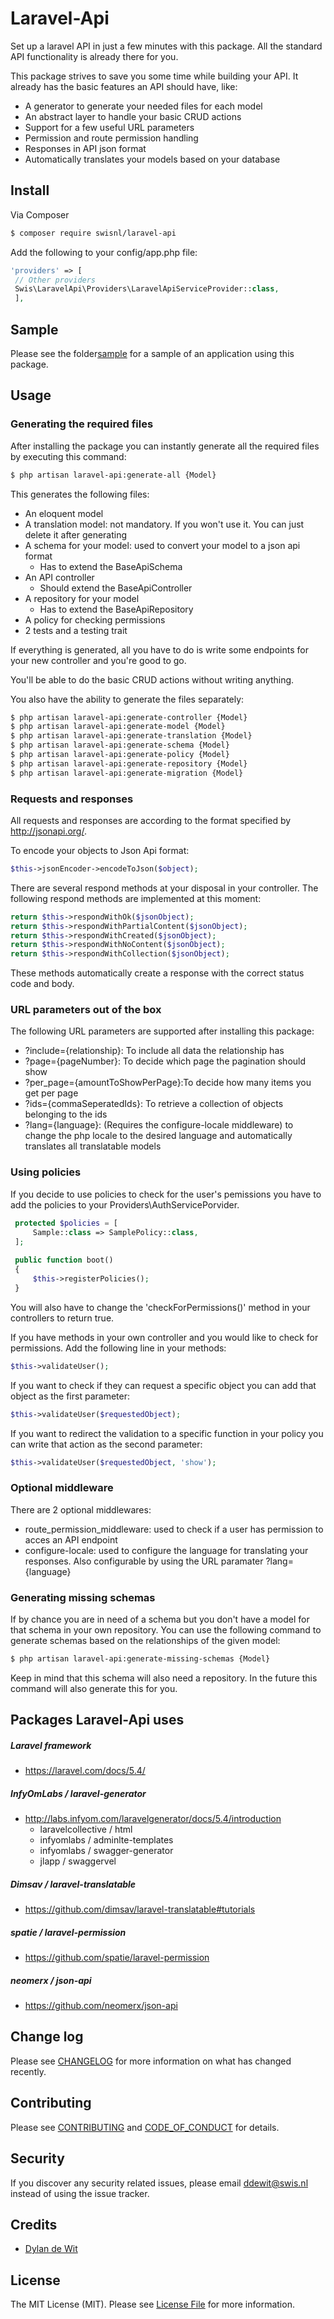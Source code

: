 # Laravel-Api
Set up a laravel API in just a few minutes with this package. All the standard API functionality is already there for you.

This package strives to save you some time while building your API. 
It already has the basic features an API should have, like:

* A generator to generate your needed files for each model
* An abstract layer to handle your basic CRUD actions
* Support for a few useful URL parameters
* Permission and route permission handling
* Responses in API json format
* Automatically translates your models based on your database

## Install

Via Composer

``` bash
$ composer require swisnl/laravel-api
```

Add the following to your config/app.php file:

``` php
'providers' => [
 // Other providers
 Swis\LaravelApi\Providers\LaravelApiServiceProvider::class,
 ],
```

## Sample 
Please see the folder[sample](sample) for a sample of an application using this package.

## Usage

### Generating the required files
After installing the package you can instantly generate all the required files by executing this command:

``` bash
$ php artisan laravel-api:generate-all {Model}
```

This generates the following files:

* An eloquent model
* A translation model: not mandatory. If you won't use it. You can just delete it after generating
* A schema for your model: used to convert your model to a json api format
    * Has to extend the BaseApiSchema
* An API controller
    * Should extend the BaseApiController
* A repository for your model
    * Has to extend the BaseApiRepository
* A policy for checking permissions
* 2 tests and a testing trait

If everything is generated, all you have to do is write some endpoints for your new controller and you're good to go.

You'll be able to do the basic CRUD actions without writing anything.

You also have the ability to generate the files separately:
``` bash
$ php artisan laravel-api:generate-controller {Model}
$ php artisan laravel-api:generate-model {Model}
$ php artisan laravel-api:generate-translation {Model}
$ php artisan laravel-api:generate-schema {Model}
$ php artisan laravel-api:generate-policy {Model}
$ php artisan laravel-api:generate-repository {Model}
$ php artisan laravel-api:generate-migration {Model}
```

### Requests and responses
All requests and responses are according to the format specified by http://jsonapi.org/.

To encode your objects to Json Api format: 
``` php
$this->jsonEncoder->encodeToJson($object);
```

There are several respond methods at your disposal in your controller. The following respond methods are implemented at this moment:
``` php
return $this->respondWithOk($jsonObject);
return $this->respondWithPartialContent($jsonObject);
return $this->respondWithCreated($jsonObject);
return $this->respondWithNoContent($jsonObject);
return $this->respondWithCollection($jsonObject);
``` 

These methods automatically create a response with the correct status code and body.

### URL parameters out of the box
The following URL parameters are supported after installing this package:

* ?include={relationship}: To include all data the relationship has
* ?page={pageNumber}: To decide which page the pagination should show
* ?per_page={amountToShowPerPage}:To decide how many items you get per page
* ?ids={commaSeperatedIds}: To retrieve a collection of objects belonging to the ids
* ?lang={language}: (Requires the configure-locale middleware) to change the php locale to the desired language and automatically translates all translatable models

### Using policies
If you decide to use policies to check for the user's pemissions you have to add the policies to your Providers\AuthServicePorvider.

``` php
 protected $policies = [
     Sample::class => SamplePolicy::class,
 ];
 
 public function boot()
 {
     $this->registerPolicies();
 }    
```

You will also have to change the 'checkForPermissions()' method in your controllers to return true.

If you have methods in your own controller and you would like to check for permissions. Add the following line in your methods:
``` php
$this->validateUser();
``` 

If you want to check if they can request a specific object you can add that object as the first parameter:
``` php
$this->validateUser($requestedObject);
```

If  you want to redirect the validation to a specific function in your policy you can write that action as the second parameter:
``` php
$this->validateUser($requestedObject, 'show');
```

### Optional middleware
There are 2 optional middlewares:

* route_permission_middleware: used to check if a user has permission to acces an API endpoint
* configure-locale: used to configure the language for translating your responses. Also configurable by using the URL paramater ?lang={language}

### Generating missing schemas 
If by chance you are in need of a schema but you don't have a model for that schema in your own repository. You can use the following command to generate schemas based on the relationships of the given model:

``` bash
$ php artisan laravel-api:generate-missing-schemas {Model}
```

Keep in mind that this schema will also need a repository. In the future this command will also generate this for you.

## Packages Laravel-Api uses

##### Laravel framework
* https://laravel.com/docs/5.4/

##### InfyOmLabs / laravel-generator
* http://labs.infyom.com/laravelgenerator/docs/5.4/introduction
    * laravelcollective / html
    * infyomlabs / adminlte-templates
    * infyomlabs / swagger-generator
    * jlapp / swaggervel
    

##### Dimsav / laravel-translatable
* https://github.com/dimsav/laravel-translatable#tutorials

##### spatie / laravel-permission
* https://github.com/spatie/laravel-permission

##### neomerx / json-api
* https://github.com/neomerx/json-api



## Change log

Please see [CHANGELOG](CHANGELOG.md) for more information on what has changed recently.

## Contributing

Please see [CONTRIBUTING](CONTRIBUTING.md) and [CODE_OF_CONDUCT](CODE_OF_CONDUCT.md) for details.

## Security

If you discover any security related issues, please email ddewit@swis.nl instead of using the issue tracker.

## Credits

- [Dylan de Wit][link-author]

## License

The MIT License (MIT). Please see [License File](LICENSE.md) for more information.

[ico-version]: https://img.shields.io/packagist/v/swisnl/laravel-api.svg?style=flat-square
[ico-license]: https://img.shields.io/badge/license-MIT-brightgreen.svg?style=flat-square
[ico-travis]: https://img.shields.io/travis/swisnl/laravel-api/master.svg?style=flat-square
[ico-scrutinizer]: https://img.shields.io/scrutinizer/coverage/g/swisnl/laravel-api.svg?style=flat-square
[ico-code-quality]: https://img.shields.io/scrutinizer/g/swisnl/laravel-api.svg?style=flat-square
[ico-downloads]: https://img.shields.io/packagist/dt/swisnl/laravel-api.svg?style=flat-square

[link-packagist]: https://packagist.org/packages/swisnl/laravel-api
[link-travis]: https://travis-ci.org/swisnl/laravel-api
[link-scrutinizer]: https://scrutinizer-ci.com/g/swisnl/laravel-api/code-structure
[link-code-quality]: https://scrutinizer-ci.com/g/swisnl/laravel-api
[link-downloads]: https://packagist.org/packages/swisnl/laravel-api
[link-author]: https://github.com/DylandeWit
[link-contributors]: ../../contributors
